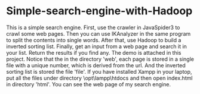 # Simple-search-engine-with-Hadoop
This is a simple search engine. First, use the crawler in JavaSpider3 to crawl some web pages. Then you can use IKAnalyzer in the same program to split the contents into single words.  After that, use Hadoop to build a inverted sorting list. Finally, get an input from a web page and search it in your list. Return the results if you find any.
The demo is attached in this project. Notice that the in the directory 'web', each page is stored in a single file with a unique number, which is derived from the url. And the inverted sorting list is stored the file 'file'.
If you have installed Xampp in your laptop, put all the files under directory \opt\lampp\htdocs and then open index.html in directory 'html'. You can see the web page of my search engine.
